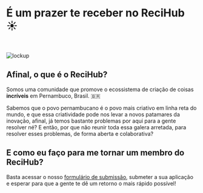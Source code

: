 # É um prazer te receber no ReciHub :sunny:

<br></br>
![lockup](https://avatars2.githubusercontent.com/u/33151930?s=200&v=4)

## Afinal, o que é o ReciHub?

Somos uma comunidade que promove o ecossistema de criação de coisas **incríveis** em Pernambuco, Brasil. :brazil:

Sabemos que o povo pernambucano é o povo mais criativo em linha reta do mundo, e que essa criatividade pode nos levar a novos patamares da inovação, afinal, já temos bastante problemas por aqui para a gente resolver né? E então, por que não reunir toda essa galera arretada, para resolver esses problemas, de forma aberta e colaborativa? 

## E como eu faço para me tornar um membro do ReciHub?

Basta acessar o nosso [formulário de submissão](https://recihub.github.io/inscreva-se/), submeter a sua aplicação e esperar para que a gente te dê um retorno o mais rápido possível!
